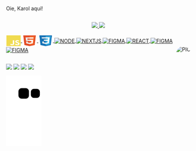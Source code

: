 Oie, Karol aqui! 
##

<div align="center">
  <a href="https://github.com/karolrezende">
  <img width="50%" height="auto" src="https://github-readme-stats.vercel.app/api?username=karolrezende&show_icons=true&theme=midnight-purple&include_all_commits=true&count_private=true"/>
  <img width="50%" height="auto" src="https://github-readme-stats.vercel.app/api/top-langs/?username=karolrezende&layout=compact&langs_count=7&theme=midnight-purple"/>
</div>
  
<div style="display: inline_block"><br>
  <img align="center" alt="Js" height="30" width="40" src="https://raw.githubusercontent.com/devicons/devicon/master/icons/javascript/javascript-plain.svg">
  <img align="center" alt="HTML" height="30" width="40" src="https://raw.githubusercontent.com/devicons/devicon/master/icons/html5/html5-original.svg">
  <img align="center" alt="CSS" height="30" width="40" src="https://raw.githubusercontent.com/devicons/devicon/master/icons/css3/css3-original.svg">
  <img align="center" alt="NODE" height="30" width="40"src="https://cdn.jsdelivr.net/gh/devicons/devicon/icons/nodejs/nodejs-original.svg" />
  <img align="center" alt="NEXTJS" height="30" width="40"src="https://cdn.jsdelivr.net/gh/devicons/devicon/icons/nextjs/nextjs-original.svg" />
  <img align="center" alt="FIGMA" height="30" width="40"src="https://cdn.jsdelivr.net/gh/devicons/devicon@v2.15.1/devicon.min.css" />
  <img align="center" alt="REACT" height="30" width="40"src="https://cdn.jsdelivr.net/gh/devicons/devicon@v2.15.1/devicon.min.css" />
  <img align="center" alt="FIGMA" height="30" width="40"src="https://cdn.jsdelivr.net/gh/devicons/devicon@v2.15.1/devicon.min.css" />
  <img align="center" alt="FIGMA" height="30" width="40"src="https://cdn.jsdelivr.net/gh/devicons/devicon@v2.15.1/devicon.min.css" />
  
  <img align="right" alt="PIC" height="150" style="border-radius:50px;" src="https://i.picasion.com/pic92/6bed23cfe17f3d82fd93e577e2ab17b0.gif">
</div>
  
   ##
  
<div> 
  <a href="https://www.youtube.com/channel/UC8A8lF2W9OhnikJvm70pGVg/featured" target="_blank"><img src="https://img.shields.io/badge/YouTube-FF0000?style=for-the-badge&logo=youtube&logoColor=white" target="_blank"></a>
  <a href="https://www.instagram.com/karolrezend3/" target="_blank"><img src="https://img.shields.io/badge/-Instagram-%23E4405F?style=for-the-badge&logo=instagram&logoColor=white" target="_blank"></a>
  <a href = "mailto:karolrds01@gmail.com"><img src="https://img.shields.io/badge/-Gmail-%23333?style=for-the-badge&logo=gmail&logoColor=white" target="_blank"></a>
  <a href="https://www.linkedin.com/in/karoline-novais-rezende-45582b213/" target="_blank"><img src="https://img.shields.io/badge/-LinkedIn-%230077B5?style=for-the-badge&logo=linkedin&logoColor=white" target="_blank"></a>
  
 ![Snake animation](https://github.com/karolrezende/karolrezende/blob/output/github-contribution-grid-snake.svg)
</div>
